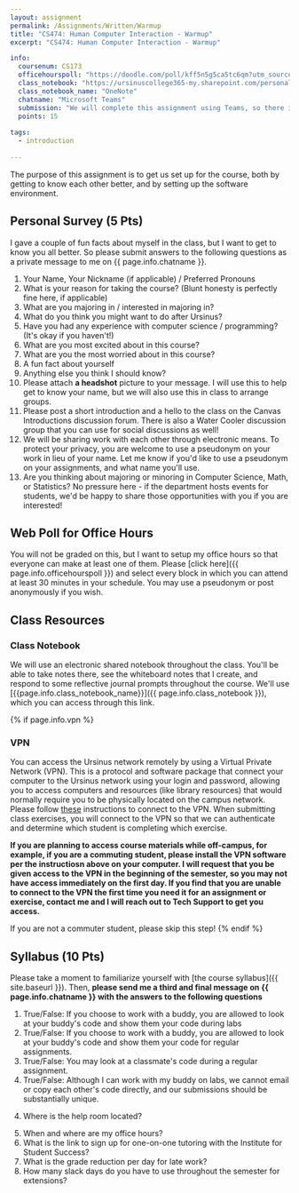 ```yaml
---
layout: assignment
permalink: /Assignments/Written/Warmup
title: "CS474: Human Computer Interaction - Warmup"
excerpt: "CS474: Human Computer Interaction - Warmup"

info:
  coursenum: CS173
  officehourspoll: "https://doodle.com/poll/kff5n5g5ca5tc6qm?utm_source=poll&utm_medium=link"
  class_notebook: "https://ursinuscollege365-my.sharepoint.com/personal/wmongan_ursinus_edu/Documents/Class%20Notebooks/CS474%20Spring%202022"
  class_notebook_name: "OneNote"
  chatname: "Microsoft Teams"
  submission: "We will complete this assignment using Teams, so there is no need to write up any documentation (as we will in future programming assignments) nor is it necessary to submit anything to Canvas.  It is fine to just follow the directions in each part and send me messages as appropriate!"
  points: 15
  
tags:
  - introduction
  
---
```


The purpose of this assignment is to get us set up for the course, both by getting to know each other better, and by setting up the software environment.

## Personal Survey (5 Pts)

I gave a couple of fun facts about myself in the class, but I want to get to know you all better. So please submit answers to the following questions as a private message to me on {{ page.info.chatname }}.

1.  Your Name, Your Nickname (if applicable) / Preferred Pronouns
2.  What is your reason for taking the course? (Blunt honesty is perfectly fine here, if applicable)
3.  What are you majoring in / interested in majoring in?
4.  What do you think you might want to do after Ursinus?
5.  Have you had any experience with computer science / programming? (It's okay if you haven't!)
7.  What are you most excited about in this course?
8.  What are you the most worried about in this course?
9.  A fun fact about yourself
10.  Anything else you think I should know?
11.  Please attach **a headshot** picture to your message. I will use this to help get to know your name, but we will also use this in class to arrange groups.
12. Please post a short introduction and a hello to the class on the Canvas Introductions discussion forum.  There is also a Water Cooler discussion group that you can use for social discussions as well!
13.  We will be sharing work with each other through electronic means.  To protect your privacy, you are welcome to use a pseudonym on your work in lieu of your name.  Let me know if you'd like to use a pseudonym on your assignments, and what name you'll use.
14.  Are you thinking about majoring or minoring in Computer Science, Math, or Statistics?  No pressure here - if the department hosts events for students, we'd be happy to share those opportunities with you if you are interested!

## Web Poll for Office Hours

You will not be graded on this, but I want to setup my office hours so that everyone can make at least one of them. Please [click here]({{ page.info.officehourspoll }}) and select every block in which you can attend at least 30 minutes in your schedule. You may use a pseudonym or post anonymously if you wish.

## Class Resources

### Class Notebook

We will use an electronic shared notebook throughout the class.  You'll be able to take notes there, see the whiteboard notes that I create, and respond to some reflective journal prompts throughout the course.  We'll use [{{page.info.class_notebook_name}}]({{ page.info.class_notebook }}), which you can access through this link.

{% if page.info.vpn %}
### VPN

You can access the Ursinus network remotely by using a Virtual Private Network (VPN).  This is a protocol and software package that connect your computer to the Ursinus network using your login and password, allowing you to access computers and resources (like library resources) that would normally require you to be physically located on the campus network.  Please follow [these](https://www.ursinus.edu/offices/information-technology/technology-support/hardware-and-software-help/remote-connections-and-vpn/) instructions to connect to the VPN.  When submitting class exercises, you will connect to the VPN so that we can authenticate and determine which student is completing which exercise.

**If you are planning to access course materials while off-campus, for example, if you are a commuting student, please install the VPN software per the instructiosn above on your computer.  I will request that you be given access to the VPN in the beginning of the semester, so you may not have access immediately on the first day.  If you find that you are unable to connect to the VPN the first time you need it for an assignment or exercise, contact me and I will reach out to Tech Support to get you access.**

If you are not a commuter student, please skip this step!
{% endif %}

## Syllabus (10 Pts)

Please take a moment to familiarize yourself with [the course syllabus]({{ site.baseurl }}). Then, **please send me a third and final message on {{ page.info.chatname }} with the answers to the following questions**

1.  True/False: If you choose to work with a buddy, you are allowed to look at your buddy's code and show them your code during labs
2.  True/False: If you choose to work with a buddy, you are allowed to look at your buddy's code and show them your code for regular assignments.
3.  True/False: You may look at a classmate's code during a regular assignment.
4.  True/False: Although I can work with my buddy on labs, we cannot email or copy each other's code directly, and our submissions should be substantially unique.
<!--4.  What happens if you show up after the lecture has already started?-->
4.  Where is the help room located?
<!--5.  Extra credit (+2) Send me a selfie of yourself inside of the help room.-->
5.  When and where are my office hours?
6.  What is the link to sign up for one-on-one tutoring with the Institute for Student Success?
7.  What is the grade reduction per day for late work?
8.  How many slack days do you have to use throughout the semester for extensions?
